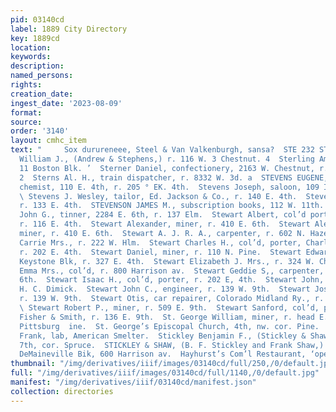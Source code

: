 ```yaml
---
pid: 03140cd
label: 1889 City Directory
key: 1889cd
location: 
keywords: 
description: 
named_persons: 
rights: 
creation_date: 
ingest_date: '2023-08-09'
format: 
source: 
order: '3140'
layout: cmhc_item
text: "     Sox durureneee, Steel & Van Valkenburgh, sansa?  STE 232 STI Stephens
  William J., (Andrew & Stephens,) r. 116 W. 3 Chestnut. 4  Sterling Amos J., lawyer,
  11 Boston Blk. ’  Sterner Daniel, confectionery, 2163 W. Chestnut, r. 218 W. ° Chestnut.
  2  Sterns Al. H., train dispatcher, r. 8332 W. 3d. a  STEVENS EUGENE, assayer and
  chemist, 110 E. 4th, r. 205 ° EK. 4th.  Stevens Joseph, saloon, 109 Ilarrison av.
  \ Stevens J. Wesley, tailor, Ed. Jackson & Co., r. 140 E. 4th.  Stevens Walter D.,
  r. 133 E. 4th.  STEVENSON JAMES M., subscription books, 112 W. 11th.  Stevenson
  John G., tinner, 2284 E. 6th, r. 137 Elm.  Stewart Albert, col’d porter, J. H. Cragg,
  r. 116 E. 4th.  Stewart Alexander, miner, r. 410 E. 6th.  Stewart Alexander M.,
  miner, r. 410 E. 6th.  Stewart A. J. R. A., carpenter, r. 602 N. Hazel.  Stewart
  Carrie Mrs., r. 222 W. Hlm.  Stewart Charles H., col’d, porter, Charles Grabert,
  r. 202 E. 4th.  Stewart Daniel, miner, r. 110 N. Pine.  Stewart Edward J., engineer,
  Keystone Blk, r. 327 E. 4th.  Stewart Elizabeth J. Mrs., r. 324 W. Chestnut.  Stewart
  Emma Mrs., col’d, r. 800 Harrison av.  Stewart Geddie S,, carpenter, r. 410 EH.
  6th.  Stewart Isaac H., col’d, porter, r. 202 E, 4th.  Stewart John, carpenter,
  H. C. Dimick.  Stewart John C., engineer, r. 139 W. 9th.  Stewart Joshua B., euginee,
  r. 139 W. 9th.  Stewart Otis, car repairer, Colorado Midland Ry., r. 312 W. 3d.
  \ Stewart Robert P., miner, r. 509 E. 9th.  Stewart Sanford, col’d, porter, Daniels,
  Fisher & Smith, r. 136 E. 9th.  St. George William, miner, r. head E. 7th, nr. Little
  Pittsburg  ine.  St. George’s Episcopal Church, 4th, nw. cor. Pine.  St. Germain
  Frank, lab, American Smelter.  Stickley Benjamin F., (Stickley & Shaw,) r. 301 W.
  7th, cor. Spruce.  STICKLEY & SHAW, (B. F. Stickley and Frank Shaw,) gen’l insurance,
  DeMaineville Bik, 600 Harrison av.  Hayhurst’s Com’l Restaurant, ‘open Day sna wight "
thumbnail: "/img/derivatives/iiif/images/03140cd/full/250,/0/default.jpg"
full: "/img/derivatives/iiif/images/03140cd/full/1140,/0/default.jpg"
manifest: "/img/derivatives/iiif/03140cd/manifest.json"
collection: directories
---
```

